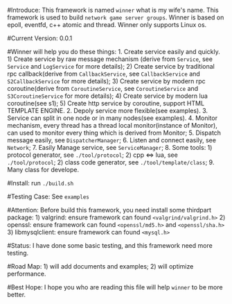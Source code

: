 #Introduce:
        This framework is named `winner` what is my wife's name.
        This framework is used to build `network game server groups`.
        Winner is based on epoll, eventfd, c++ atomic and thread.
        Winner only supports Linux os. 
        
#Current Version: 0.0.1

#Winner will help you do these things:
    1. Create service easily and quickly.
        1) Create service by raw message mechanism (derive from `Service`, see `Service` and `LogService` for more details);
        2) Create service by traditional rpc callback(derive from `CallbackService`, see `CallbackService` and `S2CallbackService` for more details);
        3) Create service by modern rpc coroutine(derive from `CoroutineService`, see `CoroutineService` and `S3CoroutineService` for more details);
        4) Create service by modern lua coroutine(see s1);
        5) Create http service by coroutine, support HTML TEMPLATE ENGINE. 
    2. Depoly service more flexible(see examples).
    3. Service can split in one node or in many nodes(see examples).
    4. Monitor mechanism, every thread has a thread local monitor(instance of Monitor), can used to monitor every thing which is derived from Monitor;
    5. Dispatch message easily, see `DispatcherManager`;
    6. Listen and connect easily, see `Network`;
    7. Easily Manage service, see `ServiceManager`;
    8. Some tools:
        1) protocol generator, see `./tool/protocol`;
        2) cpp <=> lua, see `./tool/protocol`;
        2) class code generator, see `./tool/template/class`;
    9. Many class for develope.

#Install:
    run `./build.sh`
    
#Testing Case:
    See `examples`

#Attention:
    Before build this framework, you need install some thirdpart package:
        1) valgrind: ensure framework can found `<valgrind/valgrind.h>`
        2) openssl: ensure framework can found `<openssl/md5.h>` and `<openssl/sha.h>`
        3) libmysqlclient: ensure framework can found `<mysql.h>`

#Status:
    I have done some basic testing, and this framework need more testing.

#Road Map:
    1) will add documents and examples;
    2) will optimize performance.

#Best Hope:
    I hope you who are reading this file will help `winner` to be more better.
